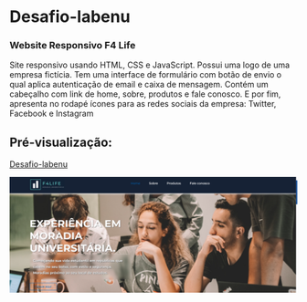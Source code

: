 # Desafio-labenu
### Website Responsivo F4 Life

 <p>Site responsivo usando HTML, CSS e JavaScript. Possui uma logo de uma empresa fictícia. Tem uma interface de formulário com botão de envio o qual aplica autenticação de email e caixa de mensagem. Contém um cabeçalho com link de home, sobre, produtos e fale conosco. E por fim, apresenta no rodapé ícones para as redes sociais da empresa: Twitter, Facebook e Instagram</p>

## Pré-visualização:

[Desafio-labenu](https://desafio-labenu.vercel.app/)

<div align="center"><img src="assets/home.png" width=auto>
</div> 
